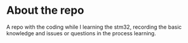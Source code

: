 # About the repo
A repo with the coding while I learning the stm32, recording the basic knowledge and issues or questions in the process learning.
